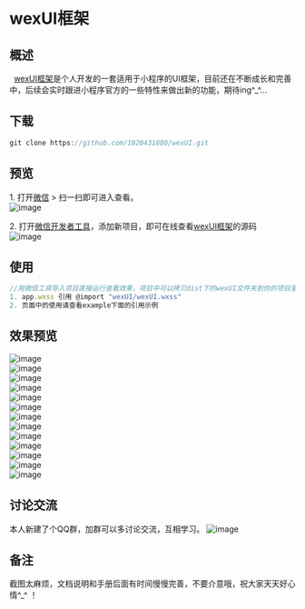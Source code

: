 # wexUI框架

## 概述
&nbsp;&nbsp;[wexUI框架](https://github.com/1020431880/wexUI.git)是个人开发的一套适用于小程序的UI框架，目前还在不断成长和完善中，后续会实时跟进小程序官方的一些特性来做出新的功能，期待ing^_^...

## 下载
```js
git clone https://github.com/1020431880/wexUI.git
```

## 预览
1.&nbsp;打开[微信](https://weixin.qq.com/) > 扫一扫即可进入查看。</br>
![image](http://i2.bvimg.com/638261/757a20b8cd8ca493t.jpg)</br>

2.&nbsp;打开[微信开发者工具](https://mp.weixin.qq.com/debug/wxadoc/dev/devtools/download.html)，添加新项目，即可在线查看[wexUI框架](https://github.com/1020431880/wexUI.git)的源码</br>
![image](http://i4.bvimg.com/638261/ab9ea3b204593103.jpg)


## 使用
``` js
//用微信工具导入项目直接运行查看效果，项目中可以拷贝dist下的wexUI文件夹到你的项目里
1. app.wxss 引用 @import "wexUI/wexUI.wxss"
2. 页面中的使用请查看example下面的引用示例
```

## 效果预览
![image](http://i4.bvimg.com/638261/8fd69acde7bf89b7.jpg)</br>
![image](http://i4.bvimg.com/638261/e0b9f1abf6b419d3.jpg)</br>
![image](http://i4.bvimg.com/638261/547d866b8c0cf055.jpg)</br>
![image](http://i4.bvimg.com/638261/0fe87648ee72e404.jpg)</br>
![image](http://i4.bvimg.com/638261/eeb1bbf95557ce88.jpg)</br>
![image](http://i4.bvimg.com/638261/86d2f8e02d0fea49.jpg)</br>
![image](http://i4.bvimg.com/638261/d82dbd8b1ede839d.jpg)</br>
![image](http://i4.bvimg.com/638261/05b3b9dce8a2cd8a.jpg)</br>
![image](http://i4.bvimg.com/638261/05b3b9dce8a2cd8a.jpg)</br>
![image](http://i4.bvimg.com/638261/f3e56365e7e3d2fd.jpg)</br>
![image](http://i4.bvimg.com/638261/118b65d5345f9018.jpg)</br>
![image](http://i4.bvimg.com/638261/12ccb1e43d622c1e.jpg)</br>
![image](http://i4.bvimg.com/638261/bf95681d040f5d79.jpg)</br>


## 讨论交流
本人新建了个QQ群，加群可以多讨论交流，互相学习。
![image](http://i2.bvimg.com/638261/d7973da7f4e04f75t.jpg)

## 备注
截图太麻烦，文档说明和手册后面有时间慢慢完善，不要介意哦，祝大家天天好心情^_^ ！


